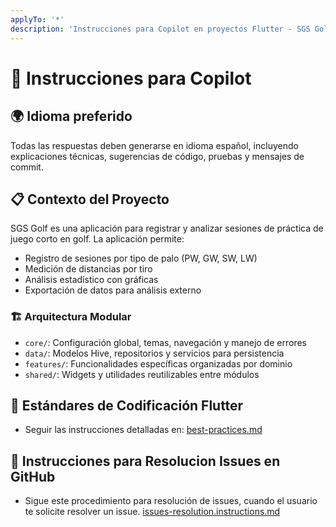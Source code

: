 ```yaml
---
applyTo: '*'
description: 'Instrucciones para Copilot en proyectos Flutter - SGS Golf'
---
```


# 🧠 Instrucciones para Copilot

## 🌍 Idioma preferido
Todas las respuestas deben generarse en idioma español, incluyendo explicaciones técnicas, sugerencias de código, pruebas y mensajes de commit.

## 📋 Contexto del Proyecto
SGS Golf es una aplicación para registrar y analizar sesiones de práctica de juego corto en golf. La aplicación permite:
- Registro de sesiones por tipo de palo (PW, GW, SW, LW)
- Medición de distancias por tiro
- Análisis estadístico con gráficas
- Exportación de datos para análisis externo

### 🏗️ Arquitectura Modular
- `core/`: Configuración global, temas, navegación y manejo de errores
- `data/`: Modelos Hive, repositorios y servicios para persistencia
- `features/`: Funcionalidades específicas organizadas por dominio
- `shared/`: Widgets y utilidades reutilizables entre módulos

## 🧱 Estándares de Codificación Flutter

- Seguir las instrucciones detalladas en:
[best-practices.md](instructions/best-practices.md)

## 🧭 Instrucciones para Resolucion Issues en GitHub

- Sigue este procedimiento para resolución de issues, cuando el usuario te solicite resolver un issue.
[issues-resolution.instructions.md](instructions/issues-resolution.instructions.md)




